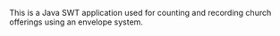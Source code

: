 This is a Java SWT application used for counting and recording church offerings using an envelope system.
